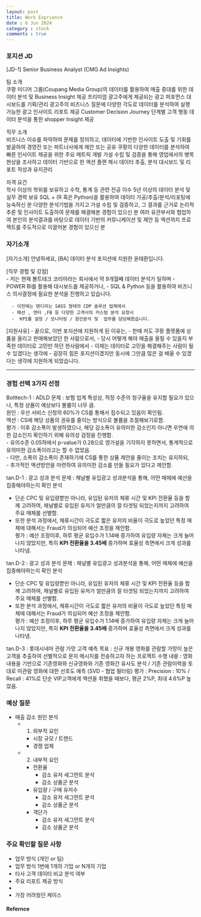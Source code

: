 ```yaml
---
layout: post
title: Work Exprience
date : 6 Jun 2024
category : stock
comments : true
---
```

### 포지션 JD
[JD-1] Senior Business Analyst (CMG Ad Insights)

팀 소개  
   쿠팡 미디어 그룹(Coupang Media Group)의 데이터를 활용하여 매출 증대를 위한 데이터 분석 및 Business Insight 제공
   프리미엄 광고주에게 제공되는 광고 퍼포먼스 대시보드를 기획/관리
   광고주의 비즈니스 질문에 다양한 각도로 데이터를 분석하여 실행 가능한 광고 인사이트 리포트 제공
   Customer Decision Journey 단계별 고객 행동 데이터 분석을 통한 shopper Insight 제공

직무 소개  
   비즈니스 이슈를 파악하여 문제를 정의하고, 데이터에 기반한 인사이트 도출 및 기회를 발굴하여 경영진 또는 파트너사에게 제안 또는 공유
   쿠팡의 다양한 데이터를 분석하여 빠른 인사이트 제공을 위한 주요 메트릭 개발
   가설 수립 및 검증을 통해 영업에서의 병목현상을 조사하고 데이터 기반으로 한 액션 플랜 제시
   데이터 추출, 분석 대시보드 및 리포트 작성과 유지관리

자격 요건  
   학사 이상의 학위를 보유하고 수학, 통계 등 관련 전공 이수
   5년 이상의 데이터 분석 및 실무 경력 보유
   SQL + (R 혹은 Python)을 활용하여 데이터 가공/추출/분석/리포팅에 능숙하신 분
   다양한 분석기법을 가지고 가설 수립 및 검증하고, 그 결과를 근거로 논리적 추론 및 인사이트 도출하여 문제를 해결해본 경험이 있으신 분
   여러 유관부서와 협업하여 본인의 분석결과를 바탕으로 데이터 기반의 커뮤니케이션 및 제안 등 액션까지 프로젝트를 주도적으로 이끌어본 경험이 있으신 분


### 자기소개
[자기소개]
안녕하세요, [BA] 데이터 분석 포지션에 지원한 윤태환입니다.

[직무 경험 및 강점]  
      - 저는 현재 볼트테크 코리아라는 회사에서 약 9개월째 데이터 분석가 일하며 
      - POWER BI를 활용해 대시보드를 제공하거나,
      - SQL & Python 등을 활용하여 비즈니스 의사결정에 필요한 분석을 진행하고 있습니다.

      - 이전에는 텐디라는 SASS 형태의 CDP 솔루션 업체에서
      - 패션 , 엔터 ,FB 등 다양한 고객사의 커스텀 분석 요청시
      -  KPI를 설정 / 모니터링 / 원인분석 및  업무를 담당해왔습니다.

[지원사유]
      - 끝으로, 이번 포지션에 지원하게 된 이유는,
      - 한때 저도 쿠팡 플렛폼에 상품을 올리고 판매해보았던 한 사람으로서, 
      - 당시 어떻게 해야 매출을 올릴 수 있을지 부족한 데이터로 고민만 하던 한사람에서
      - 이제는 데이터로 고민을 해결해주는 사람이 될 수 있겠다는 생각에 
      - 굉장히 힘든 포지션이겠지만 동시에 그만큼 많은 걸 배울 수 있겠다는 생각에 지원하게 되었습니다.



------------------------------------------------------------------------------------------------------

### 경험 선택 3가지 선정
Bolttech-1 :  ADLD
   문제 : 보험 업계 특성상, 적정 수준의 청구율을 유지할 필요가 있으나, 특정 상품이 예상보다 볼륨이 너무 큼.  
   원인 : 우선 서비스 신청의 60%가 CS를 통해서 접수되고 있음이 확인됨.  
   액션 : CS에 해당 상품의 권유를 줄이는 방식으로 볼륨을 조절해보기로함.  
   평가 : 이후 감소폭이 발생하였으나, 해당 감소폭이 유의미한 감소인지 아니면 우연에 의한 감소인지 확인하기 위해 유의성 검정을 진행함.  
      - 유의수준 0.05하에서 p-value가 0.28으로 영가설을 기각하지 못하면서, 통계적으로 유의미한 감소폭이라고는 할 수 없었음.  
      - 다만, 소폭의 감소폭이 존재하기에 CS를 통한 상품 제안을 줄이는 조치는 유지하되,  
      - 추가적인 액션방안을 마련하여 유의미한 감소를 만들 필요가 있다고 제안함.  

tan.D-1 : 광고 성과 분석
   문제 : 채널별 유입광고 성과분석을 통해, 어떤 매체에 예산을 집중해야하는지 확인
   분석 
   -  단순 CPC 및 유입량뿐만 아니라, 유입된 유저의 체류 시간 및 KPI 전환율 등을 함께 고려하여, 채널별로 유입된 유저가 얼만큼의 잘 타겟팅 되었는지까지 고려하여 주요 매체를 선별함.  
   -  또한 분석 과정에서, 체류시간이 극도로 짧은 유저의 비율이 극도로 높았던 특정 매체에 대해서는 Fraud가 의심되어 예산 조정을 제안함.  
   평가 : 예산 조정이후, 하루 평균 유입수가 1.14배 증가하여 유입량 자체는 크게 늘어나지 않았지만, 특히 **KPI 전환율을 3.45배** 증가하며 효율성 측면에서 크게 성과를 나타냄.
  
tan.D-2 : 광고 성과 분석
   문제 : 채널별 유입광고 성과분석을 통해, 어떤 매체에 예산을 집중해야하는지 확인
   분석 
   -  단순 CPC 및 유입량뿐만 아니라, 유입된 유저의 체류 시간 및 KPI 전환율 등을 함께 고려하여, 채널별로 유입된 유저가 얼만큼의 잘 타겟팅 되었는지까지 고려하여 주요 매체를 선별함.  
   -  또한 분석 과정에서, 체류시간이 극도로 짧은 유저의 비율이 극도로 높았던 특정 매체에 대해서는 Fraud가 의심되어 예산 조정을 제안함.  
   평가 : 예산 조정이후, 하루 평균 유입수가 1.14배 증가하여 유입량 자체는 크게 늘어나지 않았지만, 특히 **KPI 전환율을 3.45배** 증가하며 효율성 측면에서 크게 성과를 나타냄.
  
tan.D-3 : 롯데시네마 관람 가망 고객 예측
   목표 : 신규 개봉 영화를 관람할 가망이 높은 고객을 추출하여 선별적으로 문자 메시지를 전송하고자 하는 프로젝트 수행
   내용 : 영화 내용을 기반으로 기존영화와 신규영화와 기존 영화간 유사도 분석 / 기존 관람이력을 토대로 미관람 영화에 대한 선호도 예측 (SVD - 협업 필터링)
   평가 : Precision : 10% / Recall : 41%로 단순 VIP고객에게 액션을 취했을 때보다, 평균 2%P, 최대 4.6%P 높았음.



### 예상 질문
- 매출 감소 원인 분석
  - 1. 외부적 요인
    - 시장 규모 / 트렌드
    - 경쟁 업체 

  - 2. 내부적 요인
    - 전환율
      - 감소 유저 세그먼트 분석 
      - 감소 상품군 분석
    - 유입량 / 구매 유저수 
      - 감소 유저 세그먼트 분석 
      - 감소 상품군 분석
    - 객단가 
      - 감소 유저 세그먼트 분석 
      - 감소 상품군 분석



### 주요 확인할 질문 사항
   - 업무 방식 (개인 or 팀)
   - 업무 방식 1번에 1개의 기업 or N개의 기업
   - 타사 고객 데이터 비교 분석 여부
   - 주요 리포트 제공 방식
   - 
   - 가장 어려웠던 케이스


#### Refernce
